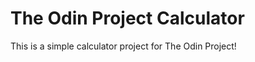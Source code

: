 <h1>The Odin Project Calculator</h2>
<p>This is a simple calculator project for The Odin Project!</p>